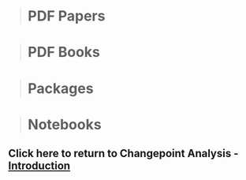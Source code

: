 > # PDF Papers

> # PDF Books

> # Packages

> # Notebooks

## Click here to return to Changepoint Analysis -  [Introduction](https://changepointanalysis.github.io/ "Changepoint Analysis Introduction")
